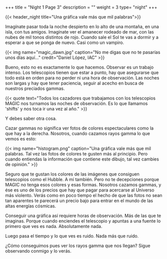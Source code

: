 +++
title = "Night 1 Page 3"
description = ""
weight = 3
type= "night"
+++

{{< header_night title="Una gráfica vale más que mil palabras">}}

Imagínate pasar toda la noche despierto en lo alto de una montaña, en una isla, con tus amigos. Imagínate ver el amanecer rodeado de mar, con las nubes de mil tonos distintos de rojo. Cuando sale el Sol te vas a dormir y a esperar a que se ponga de nuevo. Casi como un vampiro.

{{< img name="magic_dawn.jpg" caption="No me digas que no te pasarías unos días aquí..." credit="Daniel López, IAC" >}}

Bueno, esto no es exactamente lo que hacemos. Observar es un trabajo intenso. Los telescopios tienen que estar a punto, hay que asegurarse que todo está en orden para no perder ni una hora de observación. Las noches son largas y hay que tener paciencia, seguir al acecho en busca de nuestros preciados gammas.

{{< quote
    text="Todos los cazadores que trabajamos con los telescopios MAGIC nos turnamos las noches de observación. Es lo que llamamos 'shifts' y nos toca ir una vez al año." >}}

Y debes saber otra cosa.

Cazar gammas no significa ver fotos de colores espectaculares como la que hay a la derecha. Nosotros, cuando cazamos rayos gamma lo que vemos es esto:

{{< img name="histogram.png" caption="Una gráfica vale más que mil palabras. Tal vez las fotos de colores te gusten más al principio. Pero cuando entiendas la información que contiene este dibujo, tal vez cambies de opinión." >}}

Seguro que te gustan los colores de las imágenes que consiguen telescopios como el Hubble. A mí también. Pero no te decepciones porque MAGIC no tenga esos colores y esas formas. Nosotros cazamos gammas, y ése es uno de los precios que hay que pagar para acercarse al Universo más violento. Verás como en poco tiempo el hecho de que las fotos no sean tan aparentes te parecerá un precio bajo para entrar en el mundo de las altas energías cósmicas.

Conseguir una gráfica así requiere horas de observación. Más de las que te imaginas. Porque cuando enciendes el telescopio y apuntas a una fuente lo primero que ves es nada. Absolutamente nada.

Luego pasa el tiempo y lo que ves es ruido. Nada más que ruido.

¿Cómo conseguimos pues ver los rayos gamma que nos llegan? Sigue observando conmigo y lo verás.
